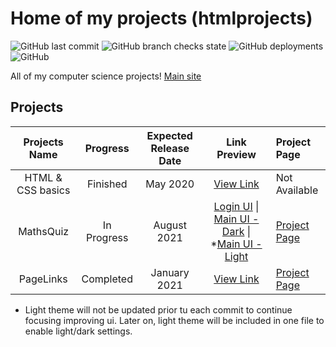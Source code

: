 # Home of my projects (htmlprojects)
![GitHub last commit](https://img.shields.io/github/last-commit/Jerit3787/htmlprojects) ![GitHub branch checks state](https://img.shields.io/github/checks-status/Jerit3787/htmlprojects/master) ![GitHub deployments](https://img.shields.io/github/deployments/Jerit3787/htmlprojects/github-pages) ![GitHub](https://img.shields.io/github/license/Jerit3787/htmlprojects) 

All of my computer science projects! [Main site](https://jerit3787.github.io/htmlprojects)

## Projects
| Projects Name | Progress | Expected Release Date | Link Preview | Project Page |
| :---: | :---: | :---: | :--------: | :--- |
| HTML & CSS basics | Finished | May 2020 | [View Link](https://jerit3787.github.io/htmlprojects/htmlncss-basics/index.html) | Not Available |
| MathsQuiz | In Progress | August 2021 | [Login UI](https://jerit3787.github.io/htmlprojects/mathsquiz/login/v1/index.html) \| [Main UI - Dark](https://jerit3787.github.io/htmlprojects/mathsquiz/mainui/v1/index.html) \| *[Main UI - Light](https://jerit3787.github.io/htmlprojects/mathsquiz/mainui/v1/index%20-%20light.html) | [Project Page](http://www.mathsquiz.ml) |
| PageLinks | Completed | January 2021 | [View Link](https://jerit3787.github.io/htmlprojects/pagelinks/index.html) | [Project Page](https://links.danishsite.me) |
* Light theme will not be updated prior tu each commit to continue focusing improving ui. Later on, light theme will be included in one file to enable light/dark settings.
